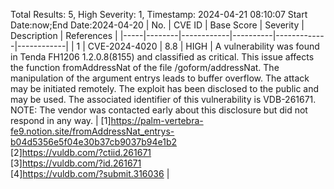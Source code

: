 Total Results: 5, High Severity: 1, Timestamp: 2024-04-21 08:10:07
Start Date:now;End Date:2024-04-20
| No. | CVE ID | Base Score | Severity | Description | References |
|-----|--------|------------|----------|-------------|------------|
| 1 | CVE-2024-4020 | 8.8  | HIGH | A vulnerability was found in Tenda FH1206 1.2.0.8(8155) and classified as critical. This issue affects the function fromAddressNat of the file /goform/addressNat. The manipulation of the argument entrys leads to buffer overflow. The attack may be initiated remotely. The exploit has been disclosed to the public and may be used. The associated identifier of this vulnerability is VDB-261671. NOTE: The vendor was contacted early about this disclosure but did not respond in any way. | [1]https://palm-vertebra-fe9.notion.site/fromAddressNat_entrys-b04d5356e5f04e30b37cb9037b94e1b2<br>[2]https://vuldb.com/?ctiid.261671<br>[3]https://vuldb.com/?id.261671<br>[4]https://vuldb.com/?submit.316036 |
